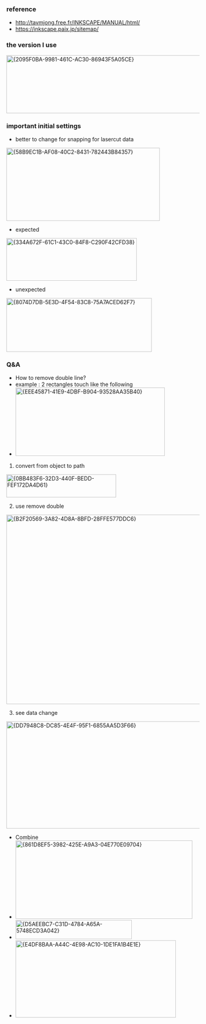 ### reference
* http://tavmjong.free.fr/INKSCAPE/MANUAL/html/
* https://inkscape.paix.jp/sitemap/

### the version I use 
<img width="748" height="151" alt="{2095F0BA-9981-461C-AC30-86943F5A05CE}" src="https://github.com/user-attachments/assets/7e7b3dab-2a30-4f46-94c0-2e97e48206ad" />

### important initial settings
* better to change for snapping for lasercut data
<img width="400" height="190" alt="{58B9EC1B-AF08-40C2-8431-782443B84357}" src="https://github.com/user-attachments/assets/02fa532d-d312-48e5-b8a8-10cc4fedd4be" />

* expected
<img width="340" height="111" alt="{334A672F-61C1-43C0-84F8-C290F42CFD38}" src="https://github.com/user-attachments/assets/e57a2345-714a-48f8-9a7b-29339b016337" />

* unexpected 
<img width="379" height="140" alt="{8074D7DB-5E3D-4F54-83C8-75A7ACED62F7}" src="https://github.com/user-attachments/assets/ca282a8f-309c-442b-ad31-4cb0fff4f22f" />


### Q&A
* How to remove double line?
* example : 2 rectangles touch like the following
* <img width="389" height="178" alt="{EEE45871-41E9-4DBF-B904-93528AA35B40}" src="https://github.com/user-attachments/assets/b282e331-b131-406d-b489-e6d6531020d3" />

1. convert from object to path
<img width="286" height="60" alt="{0BB483F6-32D3-440F-BEDD-FEF172DA4D61}" src="https://github.com/user-attachments/assets/f5dc0824-3908-47f4-ae89-062dc4349c3e" />

2. use remove double
<img width="1073" height="493" alt="{B2F20569-3A82-4D8A-8BFD-28FFE577DDC6}" src="https://github.com/user-attachments/assets/6de9a78f-5fa2-4e64-896d-f656516e1b89" />

3. see data change
<img width="544" height="279" alt="{DD7948C8-DC85-4E4F-95F1-6855AA5D3F66}" src="https://github.com/user-attachments/assets/f7c20f23-0088-4863-887c-444b48554266" />



* Combine
* <img width="461" height="204" alt="{861D8EF5-3982-425E-A9A3-04E770E09704}" src="https://github.com/user-attachments/assets/866cc964-71b0-4434-a431-d773f0d0c6c9" />
* <img width="303" height="50" alt="{D5AEEBC7-C31D-4784-A65A-5748ECD3A042}" src="https://github.com/user-attachments/assets/5d5cda17-77e5-48d6-8200-0b639c5a92dd" />
* <img width="418" height="201" alt="{E4DF8BAA-A44C-4E98-AC10-1DE1FA1B4E1E}" src="https://github.com/user-attachments/assets/33493a14-4488-46fa-9340-43add24c12d0" />

